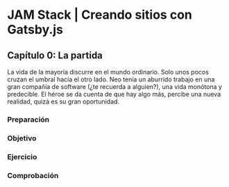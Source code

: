 # JAM Stack | Creando sitios con Gatsby.js

## Capítulo 0: La partida
La vida de la mayoría discurre en el mundo ordinario. Solo unos pocos cruzan el umbral hacia el otro lado.
Neo tenía un aburrido trabajo en una gran compañía de software (¿te recuerda a alguien?), una vida monótona y predecible.
El héroe se da cuenta de que hay algo más, percibe una nueva realidad, quizá es su gran oportunidad.

### Preparación

### Objetivo

### Ejercicio

### Comprobación
